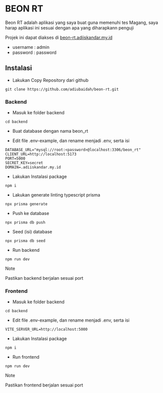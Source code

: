 # BEON RT
Beon RT adalah aplikasi yang saya buat guna memenuhi tes Magang, saya harap aplikasi ini sesuai dengan apa yang diharapkann penguji

Projek ini dapat diakses di [beon-rt.adiiskandar.my.id](https://beon-rt.adiiskandar.my.id)
* username : admin
* password : password

## Instalasi

* Lakukan Copy Repository dari github

```
git clone https://github.com/adiubaidah/beon-rt.git
```

### Backend

* Masuk ke folder backend
```
cd backend
```
* Buat database dengan nama beon_rt

* Edit file .env-example, dan rename menjadi .env, serta isi
```
DATABASE_URL="mysql://root:<password>@localhost:3306/beon_rt"
CLIENT_URL=http://localhost:5173
PORT=5000
SECRET_KEY=secret
DOMAIN=.adiiskandar.my.id
```
* Lakukan Instalasi package
```
npm i
```

* Lakukan generate linting typescript prisma
```
npx prisma generate
```

* Push ke database
```
npx prisma db push
```
* Seed (isi) database
```
npx prisma db seed
```
* Run backend
```
npm run dev
```
> [!NOTE]
> Pastikan backend berjalan sesuai port

### Frontend
* Masuk ke folder backend
```
cd backend
```
* Edit file .env-example, dan rename menjadi .env, serta isi
```
VITE_SERVER_URL=http://localhost:5000
```
* Lakukan Instalasi package
```
npm i
```
* Run frontend
```
npm run dev
```
> [!NOTE]
> Pastikan frontend berjalan sesuai port
